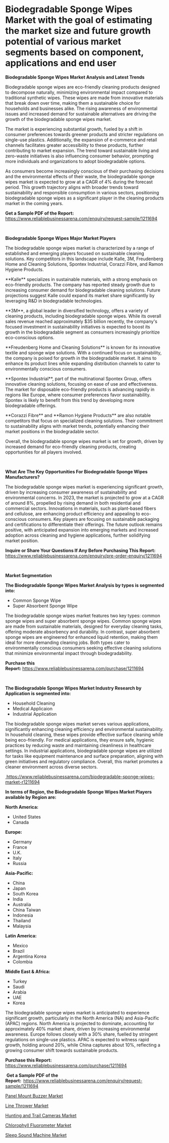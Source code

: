 <p><h1>Biodegradable Sponge Wipes Market with the goal of estimating the market size and future growth potential of various market segments based on component, applications and end user</h1></p><p><strong>Biodegradable Sponge Wipes Market Analysis and Latest Trends</strong></p>
<p><p>Biodegradable sponge wipes are eco-friendly cleaning products designed to decompose naturally, minimizing environmental impact compared to traditional synthetic wipes. These wipes are made from innovative materials that break down over time, making them a sustainable choice for households and businesses alike. The rising awareness of environmental issues and increased demand for sustainable alternatives are driving the growth of the biodegradable sponge wipes market.</p><p>The market is experiencing substantial growth, fueled by a shift in consumer preferences towards greener products and stricter regulations on single-use plastics. Additionally, the expansion of e-commerce and retail channels facilitates greater accessibility to these products, further contributing to market expansion. The trend toward sustainable living and zero-waste initiatives is also influencing consumer behavior, prompting more individuals and organizations to adopt biodegradable options.</p><p>As consumers become increasingly conscious of their purchasing decisions and the environmental effects of their waste, the biodegradable sponge wipes market is expected to grow at a CAGR of 4% during the forecast period. This growth trajectory aligns with broader trends toward sustainability and responsible consumption in various sectors, positioning biodegradable sponge wipes as a significant player in the cleaning products market in the coming years.</p></p>
<p><strong>Get a Sample PDF of the Report:&nbsp;</strong> <a href="https://www.reliablebusinessarena.com/enquiry/request-sample/1211694?utm_campaign=1284&utm_medium=2&utm_source=Github&utm_content=ia&utm_term=05102024&utm_id=biodegradable-sponge-wipes">https://www.reliablebusinessarena.com/enquiry/request-sample/1211694</a></p>
<p>&nbsp;</p>
<p><strong>Biodegradable Sponge Wipes Major Market Players</strong></p>
<p><p>The biodegradable sponge wipes market is characterized by a range of established and emerging players focused on sustainable cleaning solutions. Key competitors in this landscape include Kalle, 3M, Freudenberg Home and Cleaning Solutions, Spontex Industrial, Corazzi Fibre, and Ramon Hygiene Products.</p><p>**Kalle** specializes in sustainable materials, with a strong emphasis on eco-friendly products. The company has reported steady growth due to increasing consumer demand for biodegradable cleaning solutions. Future projections suggest Kalle could expand its market share significantly by leveraging R&D in biodegradable technologies.</p><p>**3M**, a global leader in diversified technology, offers a variety of cleaning products, including biodegradable sponge wipes. While its overall sales revenue reached approximately $35 billion recently, the company's focused investment in sustainability initiatives is expected to boost its growth in the biodegradable segment as consumers increasingly prioritize eco-conscious options.</p><p>**Freudenberg Home and Cleaning Solutions** is known for its innovative textile and sponge wipe solutions. With a continued focus on sustainability, the company is poised for growth in the biodegradable market. It aims to enhance its product lines while expanding distribution channels to cater to environmentally conscious consumers.</p><p>**Spontex Industrial**, part of the multinational Spontex Group, offers innovative cleaning solutions, focusing on ease of use and effectiveness. The market for disposable eco-friendly products is advancing rapidly in regions like Europe, where consumer preferences favor sustainability. Spontex is likely to benefit from this trend by developing more biodegradable offerings.</p><p>**Corazzi Fibre** and **Ramon Hygiene Products** are also notable competitors that focus on specialized cleaning solutions. Their commitment to sustainability aligns with market trends, potentially enhancing their market positions in the biodegradable sector.</p><p>Overall, the biodegradable sponge wipes market is set for growth, driven by increased demand for eco-friendly cleaning products, creating opportunities for all players involved.</p></p>
<p>&nbsp;</p>
<p><strong>What Are The Key Opportunities For Biodegradable Sponge Wipes Manufacturers?</strong></p>
<p><p>The biodegradable sponge wipes market is experiencing significant growth, driven by increasing consumer awareness of sustainability and environmental concerns. In 2023, the market is projected to grow at a CAGR of around 8%, propelled by rising demand in both residential and commercial sectors. Innovations in materials, such as plant-based fibers and cellulose, are enhancing product efficiency and appealing to eco-conscious consumers. Key players are focusing on sustainable packaging and certifications to differentiate their offerings. The future outlook remains positive, with anticipated expansion into emerging markets and increased adoption across cleaning and hygiene applications, further solidifying market position.</p></p>
<p><strong>Inquire or Share Your Questions If Any Before Purchasing This Report:</strong> <a href="https://www.reliablebusinessarena.com/enquiry/pre-order-enquiry/1211694?utm_campaign=1284&utm_medium=2&utm_source=Github&utm_content=ia&utm_term=05102024&utm_id=biodegradable-sponge-wipes">https://www.reliablebusinessarena.com/enquiry/pre-order-enquiry/1211694</a></p>
<p>&nbsp;</p>
<p><strong>Market Segmentation</strong></p>
<p><strong>The Biodegradable Sponge Wipes Market Analysis by types is segmented into:</strong></p>
<p><ul><li>Common Sponge Wipe</li><li>Super Absorbent Sponge Wipe</li></ul></p>
<p><p>The biodegradable sponge wipes market features two key types: common sponge wipes and super absorbent sponge wipes. Common sponge wipes are made from sustainable materials, designed for everyday cleaning tasks, offering moderate absorbency and durability. In contrast, super absorbent sponge wipes are engineered for enhanced liquid retention, making them ideal for more demanding cleaning jobs. Both types cater to environmentally conscious consumers seeking effective cleaning solutions that minimize environmental impact through biodegradability.</p></p>
<p><strong>Purchase this Report:&nbsp;</strong><a href="https://www.reliablebusinessarena.com/purchase/1211694?utm_campaign=1284&utm_medium=2&utm_source=Github&utm_content=ia&utm_term=05102024&utm_id=biodegradable-sponge-wipes">https://www.reliablebusinessarena.com/purchase/1211694</a></p>
<p>&nbsp;</p>
<p><strong>The Biodegradable Sponge Wipes Market Industry Research by Application is segmented into:</strong></p>
<p><ul><li>Household Cleaning</li><li>Medical Applicaion</li><li>Industrial Application</li></ul></p>
<p><p>The biodegradable sponge wipes market serves various applications, significantly enhancing cleaning efficiency and environmental sustainability. In household cleaning, these wipes provide effective surface cleaning while being eco-friendly. For medical applications, they ensure safe, hygienic practices by reducing waste and maintaining cleanliness in healthcare settings. In industrial applications, biodegradable sponge wipes are utilized for tasks like equipment maintenance and surface preparation, aligning with green initiatives and regulatory compliance. Overall, this market promotes a cleaner environment across diverse sectors.</p></p>
<p><a href="https://www.reliablebusinessarena.com/biodegradable-sponge-wipes-market-r1211694?utm_campaign=1284&utm_medium=2&utm_source=Github&utm_content=ia&utm_term=05102024&utm_id=biodegradable-sponge-wipes">&nbsp;https://www.reliablebusinessarena.com/biodegradable-sponge-wipes-market-r1211694</a></p>
<p><strong>In terms of Region, the Biodegradable Sponge Wipes Market Players available by Region are:</strong></p>
<p>
    <p> <strong> North America: </strong>
        <ul>
            <li>United States</li>
            <li>Canada</li>
        </ul>
        </p> 
    <p> <strong> Europe: </strong>
        <ul>
            <li>Germany</li>
            <li>France</li>
            <li>U.K.</li>
            <li>Italy</li>
            <li>Russia</li>
        </ul>
        </p> 
    <p> <strong> Asia-Pacific: </strong>
        <ul>
            <li>China</li>
            <li>Japan</li>
            <li>South Korea</li>
            <li>India</li>
            <li>Australia</li>
            <li>China Taiwan</li>
            <li>Indonesia</li>
            <li>Thailand</li>
            <li>Malaysia</li>
        </ul>
        </p> 
    <p> <strong> Latin America: </strong>
        <ul>
            <li>Mexico</li>
            <li>Brazil</li>
            <li>Argentina Korea</li>
            <li>Colombia</li>
        </ul>
        </p> 
    <p> <strong> Middle East & Africa: </strong>
        <ul>
            <li>Turkey</li>
            <li>Saudi</li>
            <li>Arabia</li>
            <li>UAE</li>
            <li>Korea</li>
        </ul>
    </p>
    </p>
<p><p>The biodegradable sponge wipes market is anticipated to experience significant growth, particularly in the North America (NA) and Asia-Pacific (APAC) regions. North America is projected to dominate, accounting for approximately 40% market share, driven by increasing environmental awareness. Europe follows closely with a 30% share, fuelled by stringent regulations on single-use plastics. APAC is expected to witness rapid growth, holding around 20%, while China captures about 10%, reflecting a growing consumer shift towards sustainable products.</p></p>
<p><strong>Purchase this Report: </strong><a href="https://www.reliablebusinessarena.com/purchase/1211694?utm_campaign=1284&utm_medium=2&utm_source=Github&utm_content=ia&utm_term=05102024&utm_id=biodegradable-sponge-wipes">https://www.reliablebusinessarena.com/purchase/1211694</a></p>
<p>&nbsp;<strong>Get a Sample PDF of the Report:&nbsp;&nbsp;</strong><a href="https://www.reliablebusinessarena.com/enquiry/request-sample/1211694?utm_campaign=1284&utm_medium=2&utm_source=Github&utm_content=ia&utm_term=05102024&utm_id=biodegradable-sponge-wipes">https://www.reliablebusinessarena.com/enquiry/request-sample/1211694</a></p>
<p><strong></strong></p>
<p><p><a href="https://www.linkedin.com/pulse/panel-mount-buzzer-market2024-2031-industry-insights-investment-gkpje?utm_campaign=1284&utm_medium=2&utm_source=Github&utm_content=ia&utm_term=05102024&utm_id=biodegradable-sponge-wipes">Panel Mount Buzzer Market</a></p><p><a href="https://www.linkedin.com/pulse/navigating-line-thrower-market-expert-analysis-forecast-9t2ne?utm_campaign=1284&utm_medium=2&utm_source=Github&utm_content=ia&utm_term=05102024&utm_id=biodegradable-sponge-wipes">Line Thrower Market</a></p><p><a href="https://issuu.com/reportprime-2/docs/hunting-and-trail-cameras-market-si_e6903b09d19c33?utm_campaign=1284&utm_medium=2&utm_source=Github&utm_content=ia&utm_term=05102024&utm_id=biodegradable-sponge-wipes">Hunting and Trail Cameras Market</a></p><p><a href="https://www.linkedin.com/pulse/chlorophyll-fluorometer-revenue-growth-report-2024-2031-mtf8e?utm_campaign=1284&utm_medium=2&utm_source=Github&utm_content=ia&utm_term=05102024&utm_id=biodegradable-sponge-wipes">Chlorophyll Fluorometer Market</a></p><p><a href="https://www.linkedin.com/pulse/sleep-sound-machine-market-matrix-applications-babyadult-types-6jkgc?utm_campaign=1284&utm_medium=2&utm_source=Github&utm_content=ia&utm_term=05102024&utm_id=biodegradable-sponge-wipes">Sleep Sound Machine Market</a></p></p>
